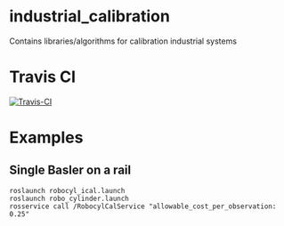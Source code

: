 industrial_calibration
======================

Contains libraries/algorithms for calibration industrial systems

# Travis CI

[![Travis-CI](https://api.travis-ci.org/ros-industrial/industrial_calibration.svg?branch=indigo-devel)](https://travis-ci.org/ros-industrial/industrial_calibration/branches) 

# Examples
## Single Basler on a rail
```
roslaunch robocyl_ical.launch
roslaunch robo_cylinder.launch
rosservice call /RobocylCalService "allowable_cost_per_observation: 0.25"
```
